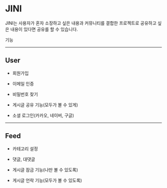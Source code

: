 # JINI
JINI는 사용자가 혼자 소장하고 싶은 내용과 커뮤니티를 결합한 프로젝트로 공유하고 싶은 내용이 있다면 공유를 할 수 있습니다. 

기능
<hr />

## User

- 회원가입

- 이메일 인증
  
- 비밀번호 찾기

- 게시글 공유 기능(모두가 볼 수 있게)

- 소셜 로그인(카카오, 네이버, 구글)

<hr />

## Feed

- 카테고리 설정

- 댓글, 대댓글

- 게시글 잠금 기능(나만 볼 수 있도록)

- 게시글 언락 기능(모두가 볼 수 있도록)

  
